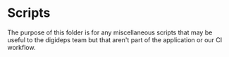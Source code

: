 # Scripts

The purpose of this folder is for any miscellaneous scripts that may be useful to the digideps team but
that aren't part of the application or our CI workflow.

